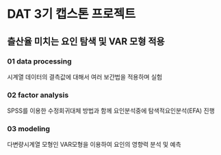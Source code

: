 # DAT 3기 캡스톤 프로젝트    

## 츨산율 미치는 요인 탐색 및 VAR 모형 적용  

### 01 data processing  
시계열 데이터의 결측값에 대해서 여러 보간법을 적용하며 실험  
### 02 factor analysis  
SPSS를 이용한 수정회귀대체 방법과 함께 요인분석중에 탐색적요인분석(EFA) 진행  
### 03 modeling  
다변량시계열 모형인 VAR모형을 이용하여 요인의 영향력 분석 및 예측  
